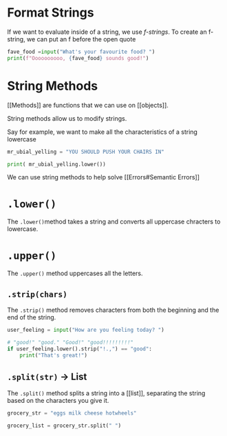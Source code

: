 # Format Strings
If we want to evaluate inside of a string, we use *f-strings*.
To create an f-string, we can put an f before the open quote
```python
fave_food =input("What's your favourite food? ")
print(f"Oooooooooo, {fave_food} sounds good!")
```

# String Methods
[[Methods]] are functions that we can use on [[objects]].

String methods allow us to modify strings.

Say for example, we want to make all the characteristics of a string lowercase

```python
mr_ubial_yelling = "YOU SHOULD PUSH YOUR CHAIRS IN"

print( mr_ubial_yelling.lower())

```

We can use string methods to help solve [[Errors#Semantic Errors]]
# `.lower()`

The `.lower()`method takes a string and converts all uppercase chracters to lowercase.

# `.upper()`

The `.upper()` method uppercases all the letters.

## `.strip(chars)`

The `.strip()` method removes characters from both the beginning and the end of the string.

```python
user_feeling = input("How are you feeling today? ")

# "good!" "good." "Good!" "good!!!!!!!!!"
if user_feeling.lower().strip("!.,") == "good":
	print("That's great!")
```

## `.split(str)` -> List

The `.split()` method splits a string into a [[list]], separating the string based on the characters you give it.

```python
grocery_str = "eggs milk cheese hotwheels"

grocery_list = grocery_str.split(" ")
```
